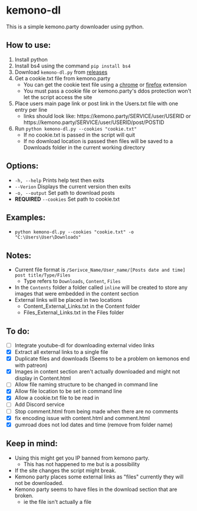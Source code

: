 # kemono-dl
This is a simple kemono.party downloader using python.

## How to use:
1. Install python
2. Install bs4 using the command ```pip install bs4``` 
3. Download ```kemono-dl.py``` from [releases](https://github.com/AplhaSlayer1964/Kemono.party-Downloader/releases)
4. Get a cookie.txt file from kemono.party 
   - You can get the cookie text file using a [chrome](https://chrome.google.com/webstore/detail/get-cookiestxt/bgaddhkoddajcdgocldbbfleckgcbcid?hl=en) or [firefox](https://addons.mozilla.org/en-US/firefox/addon/cookies-txt/) extension
   - You must pass a cookie file or kemono.party's ddos protection won't let the script access the site 
5. Place users main page link or post link in the Users.txt file with one entry per line
   - links should look like: https://<span></span>kemono.party/SERVICE/user/USERID or https://<span></span>kemono.party/SERVICE/user/USERID/post/POSTID
6. Run ```python kemono-dl.py --cookies "cookie.txt"```
   - If no cookie.txt is passed in the script will quit
   - If no download location is passed then files will be saved to a Downloads folder in the current working directory

## Options:
- ```-h, --help``` Prints help test then exits
- ```--Verion``` Displays the current version then exits
- ```-o, --output``` Set path to download posts
- **REQUIRED** ```--cookies``` Set path to cookie.txt 

## Examples:
- ```python kemono-dl.py --cookies "cookie.txt" -o "C:\Users\User\Downloads"```

## Notes:
- Current file format is ```/Serivce_Name/User_name/[Posts date and time] post title/Type/Files```
   - Type refers to ```Downloads```, ```Content```, ```Files```
- In the ```Contents``` folder a folder called ```inline``` will be created to store any images that were embedded in the content section
- External links will be placed in two locations
  - Content_External_Links.txt in the Content folder
  - Files_External_Links.txt in the Files folder 

## To do:
- [ ] Integrate youtube-dl for downloading external video links
- [X] Extract all external links to a single file
- [X] Duplicate files and downloads (Seems to be a problem on kemonos end with patreon)
- [X] Images in content section aren't actually downloaded and might not display in Content.html
- [ ] Allow file naming structure to be changed in command line
- [X] Allow file location to be set in command line
- [X] Allow a cookie.txt file to be read in
- [ ] Add Discord service
- [ ] Stop comment.html from being made when there are no comments
- [X] fix encoding issue with content.html and comment.html
- [X] gumroad does not lod dates and time (remove from folder name) 

## Keep in mind:
- Using this might get you IP banned from kemono party.
  - This has not happened to me but is a possibility 
- If the site changes the script might break.
- Kemono party places some external links as "files" currently they will not be downloaded.
- Kemono party seems to have files in the download section that are broken.
  - ie the file isn't actually a file
